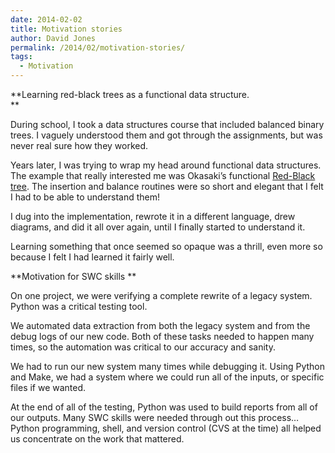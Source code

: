```yaml
---
date: 2014-02-02
title: Motivation stories
author: David Jones
permalink: /2014/02/motivation-stories/
tags:
  - Motivation
---
```

**Learning red-black trees as a functional data structure.  
**

During school, I took a data structures course that included balanced binary trees. I vaguely understood them and got through the assignments, but was never real sure how they worked.

Years later, I was trying to wrap my head around functional data structures. The example that really interested me was Okasaki&#8217;s functional [Red-Black tree][1]. The insertion and balance routines were so short and elegant that I felt I had to be able to understand them!

I dug into the implementation, rewrote it in a different language, drew diagrams, and did it all over again, until I finally started to understand it.

Learning something that once seemed so opaque was a thrill, even more so because I felt I had learned it fairly well.

**Motivation for SWC skills **

On one project, we were verifying a complete rewrite of a legacy system. Python was a critical testing tool.

We automated data extraction from both the legacy system and from the debug logs of our new code. Both of these tasks needed to happen many times, so the automation was critical to our accuracy and sanity.

We had to run our new system many times while debugging it. Using Python and Make, we had a system where we could run all of the inputs, or specific files if we wanted.

At the end of all of the testing, Python was used to build reports from all of our outputs. Many SWC skills were needed through out this process&#8230; Python programming, shell, and version control (CVS at the time) all helped us concentrate on the work that mattered.

 [1]: http://programmingpraxis.com/2009/10/02/red-black-trees/ "Red-Black Tree"
